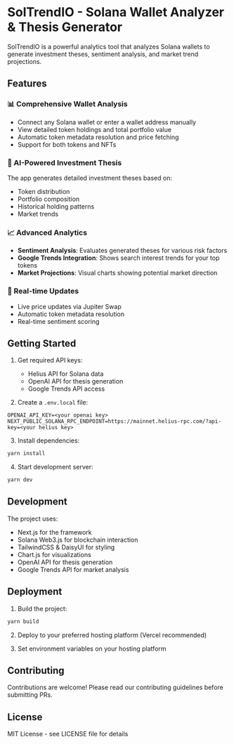 # SolTrendIO - Solana Wallet Analyzer & Thesis Generator

SolTrendIO is a powerful analytics tool that analyzes Solana wallets to generate investment theses, sentiment analysis, and market trend projections.

## Features

### **📊 Comprehensive Wallet Analysis**

- Connect any Solana wallet or enter a wallet address manually
- View detailed token holdings and total portfolio value
- Automatic token metadata resolution and price fetching
- Support for both tokens and NFTs

### **🤖 AI-Powered Investment Thesis**

The app generates detailed investment theses based on:
- Token distribution
- Portfolio composition
- Historical holding patterns
- Market trends

### **📈 Advanced Analytics**

- **Sentiment Analysis**: Evaluates generated theses for various risk factors
- **Google Trends Integration**: Shows search interest trends for your top tokens
- **Market Projections**: Visual charts showing potential market direction

### **🔄 Real-time Updates**

- Live price updates via Jupiter Swap
- Automatic token metadata resolution
- Real-time sentiment scoring

## Getting Started

1. Get required API keys:
   - Helius API for Solana data
   - OpenAI API for thesis generation
   - Google Trends API access

2. Create a `.env.local` file:

```
OPENAI_API_KEY=<your openai key>
NEXT_PUBLIC_SOLANA_RPC_ENDPOINT=https://mainnet.helius-rpc.com/?api-key=<your helius key>
```

3. Install dependencies:
```bash
yarn install
```

4. Start development server:
```bash
yarn dev
```

## Development

The project uses:
- Next.js for the framework
- Solana Web3.js for blockchain interaction
- TailwindCSS & DaisyUI for styling
- Chart.js for visualizations
- OpenAI API for thesis generation
- Google Trends API for market analysis

## Deployment

1. Build the project:
```bash
yarn build
```

2. Deploy to your preferred hosting platform (Vercel recommended)

3. Set environment variables on your hosting platform

## Contributing

Contributions are welcome! Please read our contributing guidelines before submitting PRs.

## License

MIT License - see LICENSE file for details
